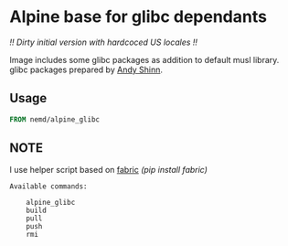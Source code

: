 Alpine base for glibc dependants 
================================

_!! Dirty initial version with hardcoced US locales !!_

Image includes some glibc packages as addition to default musl library. glibc packages prepared by
[Andy Shinn](https://github.com/andyshinn).


Usage
-----

```Dockerfile
FROM nemd/alpine_glibc
```

NOTE
----
I use helper script based on [fabric](http://www.fabfile.org) _(pip install fabric)_

```
Available commands:

    alpine_glibc
    build
    pull
    push
    rmi
 ```

